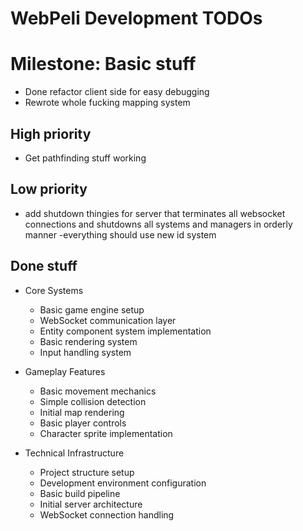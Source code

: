 # WebPeli Development TODOs




# Milestone: Basic stuff
- Done refactor client side for easy debugging
- Rewrote whole fucking mapping system





## High priority
- Get pathfinding stuff working

## Low priority
- add shutdown thingies for server that terminates all websocket connections and shutdowns all systems and managers in orderly manner
-everything should use new id system

## Done stuff
- Core Systems
  - Basic game engine setup
  - WebSocket communication layer
  - Entity component system implementation
  - Basic rendering system
  - Input handling system

- Gameplay Features
  - Basic movement mechanics
  - Simple collision detection
  - Initial map rendering
  - Basic player controls
  - Character sprite implementation

- Technical Infrastructure
  - Project structure setup
  - Development environment configuration
  - Basic build pipeline
  - Initial server architecture
  - WebSocket connection handling